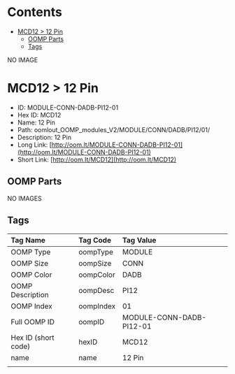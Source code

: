 



Contents
========

* [MCD12 > 12 Pin](#mcd12--12-pin)
	* [OOMP Parts](#oomp-parts)
	* [Tags](#tags)
  
NO IMAGE  
# MCD12 > 12 Pin

- ID: MODULE-CONN-DADB-PI12-01
- Hex ID: MCD12
- Name: 12 Pin
- Path: oomlout_OOMP_modules_V2/MODULE/CONN/DADB/PI12/01/
- Description: 12 Pin
- Long Link: [http://oom.lt/MODULE-CONN-DADB-PI12-01](http://oom.lt/MODULE-CONN-DADB-PI12-01)
- Short Link: [http://oom.lt/MCD12](http://oom.lt/MCD12)

## OOMP Parts
  
NO IMAGES  
## Tags
  

|Tag Name|Tag Code|Tag Value|
| :--- | :--- | :--- |
|OOMP Type|oompType|MODULE|
|OOMP Size|oompSize|CONN|
|OOMP Color|oompColor|DADB|
|OOMP Description|oompDesc|PI12|
|OOMP Index|oompIndex|01|
|Full OOMP ID|oompID|MODULE-CONN-DADB-PI12-01|
|Hex ID (short code)|hexID|MCD12|
|name|name|12 Pin|
||||
